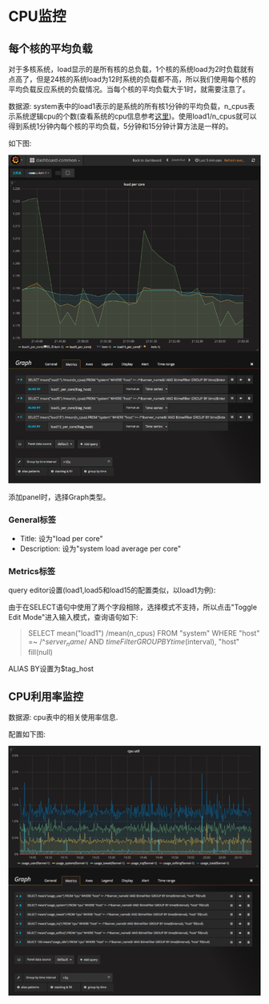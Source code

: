 # CPU监控


## 每个核的平均负载
对于多核系统，load显示的是所有核的总负载，1个核的系统load为2时负载就有点高了，但是24核的系统load为12时系统的负载都不高，所以我们使用每个核的平均负载反应系统的负载情况。当每个核的平均负载大于1时，就需要注意了。

数据源: system表中的load1表示的是系统的所有核1分钟的平均负载，n_cpus表示系统逻辑cpu的个数(查看系统的cpu信息参考[这里](https://linux.frank6866.com/chapters/process/linux-process-cpu-info.html))。使用load1/n\_cpus就可以得到系统1分钟内每个核的平均负载，5分钟和15分钟计算方法是一样的。

如下图:

![linux-monitor-load-per-core](resources/linux-monitor-load-per-core.png)


添加panel时，选择Graph类型。

### General标签

* Title: 设为"load per core"
* Description: 设为"system load average per core"


### Metrics标签
query editor设置(load1,load5和load15的配置类似，以load1为例):

由于在SELECT语句中使用了两个字段相除，选择模式不支持，所以点击"Toggle Edit Mode"进入输入模式，查询语句如下:

> SELECT mean("load1") /mean(n_cpus) FROM "system" WHERE "host" =~ /^$server_name$/ AND $timeFilter GROUP BY time($interval), "host" fill(null)

ALIAS BY设置为$tag_host


## CPU利用率监控
数据源: cpu表中的相关使用率信息.

配置如下图:  

![linux-monitor-cpu-util](resources/linux-monitor-cpu-util.png)



